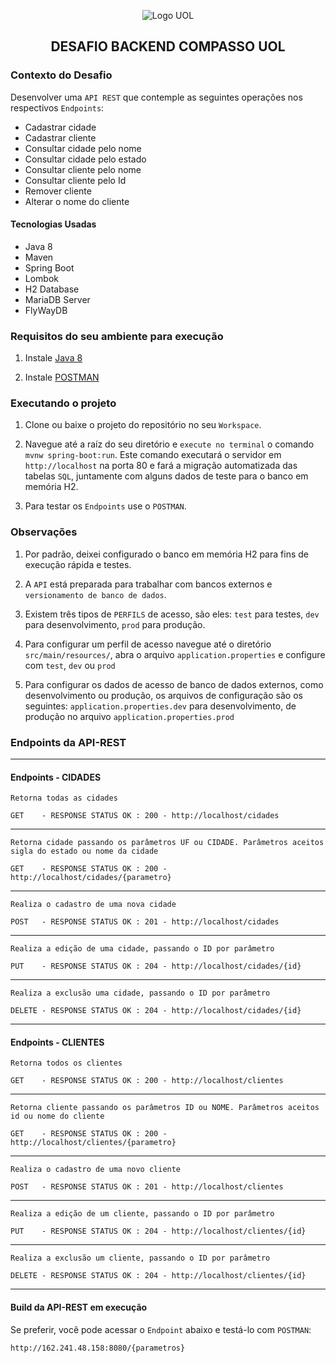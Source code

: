 <p align="center">
  <img align="center" alt="Logo UOL" src="https://githubfinder.compasso.rodrigodacruz.com.br/static/LogoUol.png" />
</p>

<h2 align="center">
  DESAFIO BACKEND COMPASSO UOL
</h2>


### Contexto do Desafio

Desenvolver uma `API REST` que contemple as seguintes operações nos respectivos `Endpoints`:

<ul>
  <li> Cadastrar cidade
  <li> Cadastrar cliente
  <li> Consultar cidade pelo nome
  <li> Consultar cidade pelo estado
  <li> Consultar cliente pelo nome
  <li> Consultar cliente pelo Id
  <li> Remover cliente
  <li> Alterar o nome do cliente
</ul>


<h4>Tecnologias Usadas</h4>
<ul>
  <li> Java 8
  <li> Maven
  <li> Spring Boot 
  <li> Lombok
  <li> H2 Database
  <li> MariaDB Server
  <li> FlyWayDB
</ul>



### Requisitos do seu ambiente para execução 

1. Instale <a href="https://java.com/pt-BR/download/help/java8.html" target="_blank" alt="Java 8">Java 8</a>

2. Instale <a href="https://www.postman.com/downloads/" target="_blank" alt="POSTMAN">POSTMAN</a>


### Executando o projeto

1. Clone ou baixe o projeto do repositório no seu `Workspace`.

2. Navegue até a raíz do seu diretório e `execute no terminal` o comando `mvnw spring-boot:run`. Este comando executará o servidor em `http://localhost` na porta 80 e fará a migração automatizada das tabelas `SQL`, juntamente com alguns dados de teste para o banco em memória H2.

3. Para testar os `Endpoints` use o `POSTMAN`.


### Observações
  
1. Por padrão, deixei configurado o banco em memória H2 para fins de execução rápida e testes. 

2. A `API` está preparada para trabalhar com bancos externos e `versionamento de banco de dados`.

3. Existem três tipos de `PERFILS` de acesso, são eles: `test` para testes, `dev` para desenvolvimento, `prod` para produção.

4. Para configurar um perfil de acesso navegue até o diretório `src/main/resources/`, abra o arquivo `application.properties` e configure com `test`, `dev` ou  `prod`

4. Para configurar os dados de acesso de banco de dados externos, como desenvolvimento ou produção, os arquivos de configuração são os seguintes: `application.properties.dev` para desenvolvimento, de produção no arquivo `application.properties.prod` 


### Endpoints da API-REST

<hr>

#### Endpoints - CIDADES

`Retorna todas as cidades`<br>

`GET    - RESPONSE STATUS OK : 200 - http://localhost/cidades`

<hr>

`Retorna cidade passando os parâmetros UF ou CIDADE. Parâmetros aceitos sigla do estado ou nome da cidade`<br>

`GET    - RESPONSE STATUS OK : 200 - http://localhost/cidades/{parametro}`

<hr>

`Realiza o cadastro de uma nova cidade`<br>

`POST   - RESPONSE STATUS OK : 201 - http://localhost/cidades`

<hr>

`Realiza a edição de uma cidade, passando o ID por parâmetro`<br>

`PUT    - RESPONSE STATUS OK : 204 - http://localhost/cidades/{id}`

<hr>

`Realiza a exclusão uma cidade, passando o ID por parâmetro`<br>

`DELETE - RESPONSE STATUS OK : 204 - http://localhost/cidades/{id}`

<hr>

#### Endpoints - CLIENTES

`Retorna todos os clientes`<br>

`GET    - RESPONSE STATUS OK : 200 - http://localhost/clientes`

<hr>

`Retorna cliente passando os parâmetros ID ou NOME. Parâmetros aceitos id ou nome do cliente`<br>

`GET    - RESPONSE STATUS OK : 200 - http://localhost/clientes/{parametro}`

<hr>

`Realiza o cadastro de uma novo cliente`<br>

`POST   - RESPONSE STATUS OK : 201 - http://localhost/clientes`

<hr>

`Realiza a edição de um cliente, passando o ID por parâmetro`<br>

`PUT    - RESPONSE STATUS OK : 204 - http://localhost/clientes/{id}`

<hr>

`Realiza a exclusão um cliente, passando o ID por parâmetro `<br>

`DELETE - RESPONSE STATUS OK : 204 - http://localhost/clientes/{id}`

<hr>

#### Build da API-REST em execução

Se preferir, você pode acessar o `Endpoint` abaixo e testá-lo com `POSTMAN`:

`http://162.241.48.158:8080/{parametros}`

